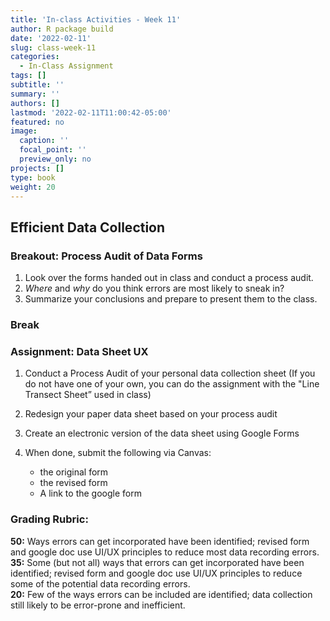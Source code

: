 ```yaml
---
title: 'In-class Activities - Week 11'
author: R package build
date: '2022-02-11'
slug: class-week-11
categories:
  - In-Class Assignment
tags: []
subtitle: ''
summary: ''
authors: []
lastmod: '2022-02-11T11:00:42-05:00'
featured: no
image:
  caption: ''
  focal_point: ''
  preview_only: no
projects: []
type: book
weight: 20
---
```


## Efficient Data Collection

### Breakout: Process Audit of Data Forms

  1. Look over the forms handed out in class and conduct a process audit. 
  2. _Where_ and _why_ do you think errors are most likely to sneak in? 
  3. Summarize your conclusions and prepare to present them to the class.

### Break

### Assignment: Data Sheet UX

1. Conduct a Process Audit of your personal data collection sheet (If you do not have one of your own, you can do the assignment with the "Line Transect Sheet” used in class)
2. Redesign your paper data sheet based on your process audit
3. Create an electronic version of the data sheet using Google Forms
4. When done, submit the following via Canvas:

    * the original form
    * the revised form
    * A link to the google form

<!--- Alt Option: Research Checklist Generation ---->

### Grading Rubric: 

**50:** Ways errors can get incorporated have been identified; revised form and google doc use UI/UX principles to reduce most data recording errors.  
**35:** Some (but not all) ways that errors can get incorporated have been identified; revised form and google doc use UI/UX principles to reduce some of the potential data recording errors.   
**20:** Few of the ways errors can be included are identified; data collection still likely to be error-prone and inefficient.  

